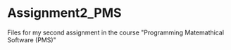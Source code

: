 # Assignment2_PMS
Files for my second assignment in the course "Programming Matemathical Software (PMS)"
